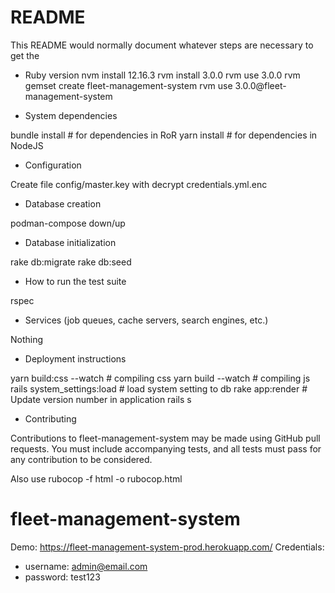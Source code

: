 # README

This README would normally document whatever steps are necessary to get the

* Ruby version 
nvm install 12.16.3
rvm install 3.0.0
rvm use 3.0.0
rvm gemset create fleet-management-system
rvm use 3.0.0@fleet-management-system 

* System dependencies

bundle install # for dependencies in RoR
yarn install   # for dependencies in NodeJS

* Configuration

Create file config/master.key with decrypt credentials.yml.enc

* Database creation

podman-compose down/up

* Database initialization

rake db:migrate
rake db:seed

* How to run the test suite

rspec

* Services (job queues, cache servers, search engines, etc.)

Nothing

* Deployment instructions

yarn build:css --watch # compiling css
yarn build --watch # compiling js
rails system_settings:load # load system setting to db
rake app:render # Update version number in application
rails s

* Contributing

Contributions to fleet-management-system may be made using GitHub pull requests. You must include accompanying tests, and all tests must pass for any contribution to be considered.

Also use rubocop -f html -o rubocop.html

# fleet-management-system

Demo: https://fleet-management-system-prod.herokuapp.com/
Credentials:
- username: admin@email.com
- password: test123
